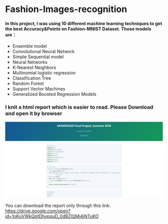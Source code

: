 # Fashion-Images-recognition

#### In this project, I was using 10 different machine learning techniques to get the best Accuracy&Points on Fashion-MNIST Dataset. Those models are：
* Ensemble model
* Convolutional Neural Network
* Simple Sequential model
* Neural Networks
* K-Nearest Neighbors
* Multinomial logistic regression
* Classification Tree
* Random Forest
* Support Vector Machines
* Generalized Boosted Regression Models


### I knit a html report which is easier to read. Please Download and open it by browser
![](Report.png)

You can download the report only through this link:
https://drive.google.com/open?id=1oKuVWkQgtDhvpquD_0dBZlQMi4iNTuKO
